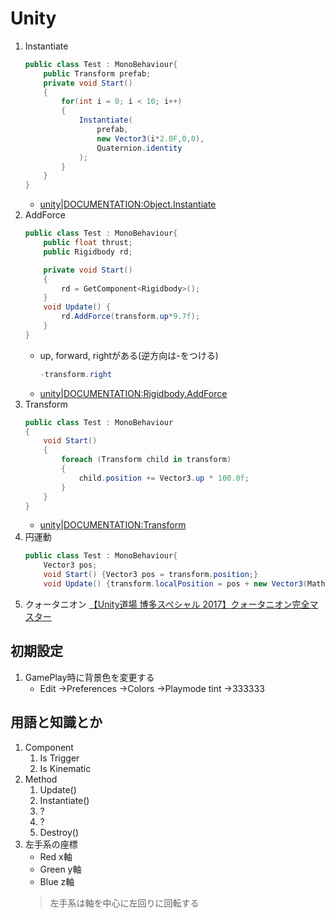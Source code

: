 # Unity
1. Instantiate
    ~~~c#
    public class Test : MonoBehaviour{
        public Transform prefab;
        private void Start()
        {
            for(int i = 0; i < 10; i++)
            {
                Instantiate(
                    prefab,
                    new Vector3(i*2.0F,0,0),
                    Quaternion.identity
                );
            }
        }
    }
    ~~~
    - [unity|DOCUMENTATION:Object.Instantiate](https://docs.unity3d.com/ja/current/ScriptReference/Object.Instantiate.html)
1. AddForce
    ~~~c#
    public class Test : MonoBehaviour{
        public float thrust;
        public Rigidbody rd;

        private void Start()
        {
            rd = GetComponent<Rigidbody>();
        }
        void Update() {
            rd.AddForce(transform.up*9.7f);
        }
    }
    ~~~
    - up, forward, rightがある(逆方向は-をつける)
        ~~~c#
        -transform.right
        ~~~
    - [unity|DOCUMENTATION:Rigidbody.AddForce](https://docs.unity3d.com/ja/current/ScriptReference/Rigidbody.AddForce.html)
1. Transform
    ~~~c#
    public class Test : MonoBehaviour
    {
        void Start()
        {
            foreach (Transform child in transform)
            {
                child.position += Vector3.up * 100.0f;
            }
        }
    }
    ~~~
    - [unity|DOCUMENTATION:Transform](https://docs.unity3d.com/ja/current/ScriptReference/Transform.html)
1. 円運動
    ~~~c#
    public class Test : MonoBehaviour{
        Vector3 pos;
        void Start() {Vector3 pos = transform.position;}
        void Update() {transform.localPosition = pos + new Vector3(Mathf.Sin(Time.time), Mathf.Cos(Time.time), 0);}}
    ~~~
1. クォータニオン
    [【Unity道場 博多スペシャル 2017】クォータニオン完全マスター](https://www.youtube.com/watch?v=uKWLPU8gfIY)

## 初期設定
1. GamePlay時に背景色を変更する
    - Edit →Preferences →Colors →Playmode tint →333333
## 用語と知識とか
1. Component
    1. Is Trigger
    1. Is Kinematic
1. Method
    1. Update()
    1. Instantiate()
    1. ?
    1. ?
    1. Destroy()
1. 左手系の座標
    - Red x軸
    - Green y軸
    - Blue z軸
    > 左手系は軸を中心に左回りに回転する